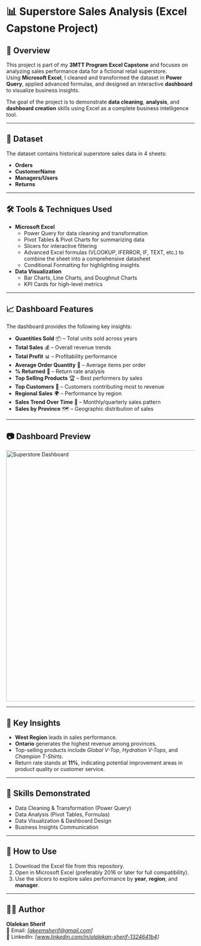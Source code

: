 # 📊 Superstore Sales Analysis (Excel Capstone Project)

## 📌 Overview
This project is part of my **3MTT Program Excel Capstone** and focuses on analyzing sales performance data for a fictional retail superstore.  
Using **Microsoft Excel**, I cleaned and transformed the dataset in **Power Query**, applied advanced formulas, and designed an interactive **dashboard** to visualize business insights.

The goal of the project is to demonstrate **data cleaning**, **analysis**, and **dashboard creation** skills using Excel as a complete business intelligence tool.

---

## 📂 Dataset
The dataset contains historical superstore sales data in 4 sheets:
- **Orders**
- **CustomerName**
- **Managers/Users**
- **Returns**

---

## 🛠 Tools & Techniques Used
- **Microsoft Excel**
  - Power Query for data cleaning and transformation
  - Pivot Tables & Pivot Charts for summarizing data
  - Slicers for interactive filtering
  - Advanced Excel formulas (VLOOKUP, IFERROR, IF, TEXT, etc.) to combine the sheet into a comprehensive datasheet
  - Conditional Formatting for highlighting insights
- **Data Visualization**
  - Bar Charts, Line Charts, and Doughnut Charts
  - KPI Cards for high-level metrics

---

## 📈 Dashboard Features
The dashboard provides the following key insights:
- **Quantities Sold** 📦 – Total units sold across years
- **Total Sales** 💰 – Overall revenue trends
- **Total Profit** 📊 – Profitability performance
- **Average Order Quantity** 📐 – Average items per order
- **% Returned** 🔄 – Return rate analysis
- **Top Selling Products** 🏆 – Best performers by sales
- **Top Customers** 👤 – Customers contributing most to revenue
- **Regional Sales** 🌍 – Performance by region
- **Sales Trend Over Time** 📅 – Monthly/quarterly sales pattern
- **Sales by Province** 🗺 – Geographic distribution of sales

---

## 📷 Dashboard Preview
<img width="995" height="671" alt="Superstore Dashboard" src="https://github.com/user-attachments/assets/e618e6d6-9486-4eb3-bec9-0ed9a538173d" />


---

## 🚀 Key Insights
- **West Region** leads in sales performance.
- **Ontario** generates the highest revenue among provinces.
- Top-selling products include *Global V-Top*, *Hydration V-Tops*, and *Champion T-Shirts*.
- Return rate stands at **11%**, indicating potential improvement areas in product quality or customer service.

---

## 🎯 Skills Demonstrated
- Data Cleaning & Transformation (Power Query)
- Data Analysis (Pivot Tables, Formulas)
- Data Visualization & Dashboard Design
- Business Insights Communication

---

## 📌 How to Use
1. Download the Excel file from this repository.
2. Open in Microsoft Excel (preferably 2016 or later for full compatibility).
3. Use the slicers to explore sales performance by **year**, **region**, and **manager**.

---

## 🧑‍💻 Author
**Olalekan Sherif**  
📧 Email: *[akeemsherif@gmail.com]*  
💼 LinkedIn: *[www.linkedin.com/in/olalekan-sherif-1324641b4]*
